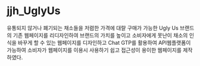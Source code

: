 # jjh_UglyUs
유통되지 않거나 폐기되는 채소들을 저렴한 가격에 대랼 구매가 가능한 Ugly Us 브랜드의 기존 웹페이지를 
리디자인하여 브랜드의 가치를 높이고 소비자에게 못난이 채소의 인식을 바꾸게 할 수 있는 웹페이지를 디자인하고
Chat GTP를 활용하여 API웹플랫폼이 가능하여 소비자가 웹페이지를 이용시 사용하기 쉽고 접근성이 용이한 웹페이지를 제작하였다.

